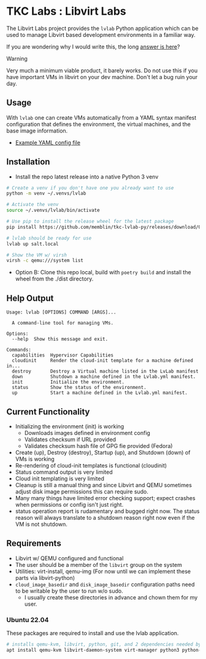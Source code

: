 # TKC Labs : Libvirt Labs

The Libvirt Labs project provides the `lvlab` Python application which can be
used to manage Libvirt based development environments in a familiar way.

If you are wondering why I would write this, the long [answer is here](docs/Why.md)?

> [!WARNING]
> Very much a minimum viable product, it barely works. Do not use this
> if you have important VMs in libvirt on your dev machine. Don't let
> a bug ruin your day.

## Usage

With `lvlab` one can create VMs automatically from a YAML syntax manifest
configuration that defines the environment, the virtual machines, and
the base image information.

- [Example YAML config file](docs/Lvlab.yml.example)

## Installation

- Install the repo latest release into a native Python 3 venv

```bash
# Create a venv if you don't have one you already want to use
python -m venv ~/.venvs/lvlab

# Activate the venv
source ~/.venvs/lvlab/bin/activate

# Use pip to install the release wheel for the latest package
pip install https://github.com/memblin/tkc-lvlab-py/releases/download/0.1.0/tkc_lvlab-0.1.0-py3-none-any.whl

# lvlab should be ready for use
lvlab up salt.local

# Show the VM w/ virsh
virsh -c qemu:///system list
```

- Option B: Clone this repo local, build with `poetry build` and install the wheel from the ./dist directory.

## Help Output

```console
Usage: lvlab [OPTIONS] COMMAND [ARGS]...

  A command-line tool for managing VMs.

Options:
  --help  Show this message and exit.

Commands:
  capabilities  Hypervisor Capabilities
  cloudinit     Render the cloud-init template for a machine defined in...
  destroy       Destroy a Virtual machine listed in the LvLab manifest
  down          Shutdown a machine defined in the Lvlab.yml manifest.
  init          Initialize the environment.
  status        Show the status of the environment.
  up            Start a machine defined in the Lvlab.yml manifest.
```

## Current Functionality

- Initializing the environment (init) is working
  - Downloads images defined in environment config
  - Validates checksum if URL provided
  - Validates checksum hash file of GPG fie provided (Fedora)
- Create (up), Destroy (destroy), Startup (up), and Shutdown (down) of VMs
  is working
- Re-rendering of cloud-init templates is functional (cloudinit)
- Status command output is very limited
- Cloud init templating is very limited
- Cleanup is still a manual thing and since Libvirt and QEMU sometimes
  adjust disk image permissions this can require sudo.
- Many many things have limited error checking support; expect crashes
  when permissions or config isn't just right.
- status operation report is rudamentary and bugged right now. The
  status reason will always translate to a shutdown reason right now
  even if the VM is not shutdown.

## Requirements

- Libvirt w/ QEMU configured and functional
- The user should be a member of the `libvirt` group on the system
- Utilities: virt-install, qemu-img (For now until we can implement these
              parts via libvirt-python)
- `cloud_image_basedir` and `disk_image_basedir` configuration paths need
  to be writable by the user to run w/o sudo.
  - I usually create these directories in advance and chown them for my
    user.

### Ubuntu 22.04

These packages are required to install and use the lvlab application.

```bash
# installs qemu-kvm, libvirt, python, git, and 2 dependencies needed by python-libvirt
apt install qemu-kvm libvirt-daemon-system virt-manager python3 python-venv python-pip git pkg-config libvirt-dev
```
